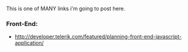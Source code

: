 This is one of MANY links i'm going to post here.

### Front-End:
* http://developer.telerik.com/featured/planning-front-end-javascript-application/
